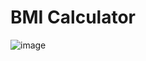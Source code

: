 # BMI Calculator
![image](https://github.com/ojpro/1st-flutter-app/assets/108437129/503c54cb-91e9-42fa-b882-71091a51c358)
